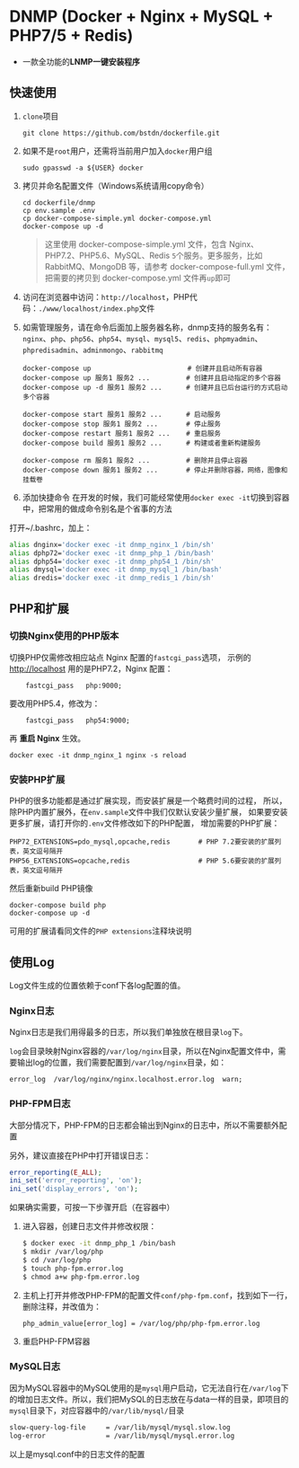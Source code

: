 # DNMP (Docker + Nginx + MySQL + PHP7/5 + Redis)

- 一款全功能的**LNMP一键安装程序**

## 快速使用

1. `clone`项目

    ```
    git clone https://github.com/bstdn/dockerfile.git
    ```

2. 如果不是`root`用户，还需将当前用户加入`docker`用户组

    ```
    sudo gpasswd -a ${USER} docker
    ```

3. 拷贝并命名配置文件（Windows系统请用copy命令）

    ```
    cd dockerfile/dnmp
    cp env.sample .env
    cp docker-compose-simple.yml docker-compose.yml
    docker-compose up -d
    ```
    > 这里使用 docker-compose-simple.yml 文件，包含 Nginx、PHP7.2、PHP5.6、MySQL、Redis `5`个服务。更多服务，比如 RabbitMQ、MongoDB 等，请参考 docker-compose-full.yml 文件，把需要的拷贝到 docker-compose.yml 文件再`up`即可

4. 访问在浏览器中访问：`http://localhost`，PHP代码：`./www/localhost/index.php`文件

5. 如需管理服务，请在命令后面加上服务器名称，dnmp支持的服务名有：`nginx`、`php`、`php56`、`php54`、`mysql`、`mysql5`、`redis`、`phpmyadmin`、`phpredisadmin`、`adminmongo`、`rabbitmq`

    ```
    docker-compose up                        # 创建并且启动所有容器
    docker-compose up 服务1 服务2 ...         # 创建并且启动指定的多个容器
    docker-compose up -d 服务1 服务2 ...      # 创建并且已后台运行的方式启动多个容器

    docker-compose start 服务1 服务2 ...      # 启动服务
    docker-compose stop 服务1 服务2 ...       # 停止服务
    docker-compose restart 服务1 服务2 ...    # 重启服务
    docker-compose build 服务1 服务2 ...      # 构建或者重新构建服务

    docker-compose rm 服务1 服务2 ...         # 删除并且停止容器
    docker-compose down 服务1 服务2 ...       # 停止并删除容器，网络，图像和挂载卷
    ```

6. 添加快捷命令
在开发的时候，我们可能经常使用`docker exec -it`切换到容器中，把常用的做成命令别名是个省事的方法

打开~/.bashrc，加上：
```bash
alias dnginx='docker exec -it dnmp_nginx_1 /bin/sh'
alias dphp72='docker exec -it dnmp_php_1 /bin/bash'
alias dphp54='docker exec -it dnmp_php54_1 /bin/sh'
alias dmysql='docker exec -it dnmp_mysql_1 /bin/bash'
alias dredis='docker exec -it dnmp_redis_1 /bin/sh'
```

## PHP和扩展

### 切换Nginx使用的PHP版本

切换PHP仅需修改相应站点 Nginx 配置的`fastcgi_pass`选项，
示例的 [http://localhost](http://localhost) 用的是PHP7.2，Nginx 配置：

```
    fastcgi_pass   php:9000;
```

要改用PHP5.4，修改为：

```
    fastcgi_pass   php54:9000;
```

再 **重启 Nginx** 生效。

```
docker exec -it dnmp_nginx_1 nginx -s reload
```

### 安装PHP扩展

PHP的很多功能都是通过扩展实现，而安装扩展是一个略费时间的过程，
所以，除PHP内置扩展外，在`env.sample`文件中我们仅默认安装少量扩展，
如果要安装更多扩展，请打开你的`.env`文件修改如下的PHP配置，
增加需要的PHP扩展：

```
PHP72_EXTENSIONS=pdo_mysql,opcache,redis       # PHP 7.2要安装的扩展列表，英文逗号隔开
PHP56_EXTENSIONS=opcache,redis                 # PHP 5.6要安装的扩展列表，英文逗号隔开
```

然后重新build PHP镜像

```
docker-compose build php
docker-compose up -d
```

可用的扩展请看同文件的`PHP extensions`注释块说明

## 使用Log

Log文件生成的位置依赖于conf下各log配置的值。

### Nginx日志
Nginx日志是我们用得最多的日志，所以我们单独放在根目录`log`下。

`log`会目录映射Nginx容器的`/var/log/nginx`目录，所以在Nginx配置文件中，需要输出log的位置，我们需要配置到`/var/log/nginx`目录，如：
```
error_log  /var/log/nginx/nginx.localhost.error.log  warn;
```

### PHP-FPM日志
大部分情况下，PHP-FPM的日志都会输出到Nginx的日志中，所以不需要额外配置

另外，建议直接在PHP中打开错误日志：
```php
error_reporting(E_ALL);
ini_set('error_reporting', 'on');
ini_set('display_errors', 'on');
```

如果确实需要，可按一下步骤开启（在容器中）

1. 进入容器，创建日志文件并修改权限：
    ```bash
    $ docker exec -it dnmp_php_1 /bin/bash
    $ mkdir /var/log/php
    $ cd /var/log/php
    $ touch php-fpm.error.log
    $ chmod a+w php-fpm.error.log
    ```
2. 主机上打开并修改PHP-FPM的配置文件`conf/php-fpm.conf`，找到如下一行，删除注释，并改值为：
    ```
    php_admin_value[error_log] = /var/log/php/php-fpm.error.log
    ```
3. 重启PHP-FPM容器

### MySQL日志
因为MySQL容器中的MySQL使用的是`mysql`用户启动，它无法自行在`/var/log`下的增加日志文件。所以，我们把MySQL的日志放在与data一样的目录，即项目的`mysql`目录下，对应容器中的`/var/lib/mysql/`目录
```bash
slow-query-log-file     = /var/lib/mysql/mysql.slow.log
log-error               = /var/lib/mysql/mysql.error.log
```
以上是mysql.conf中的日志文件的配置
